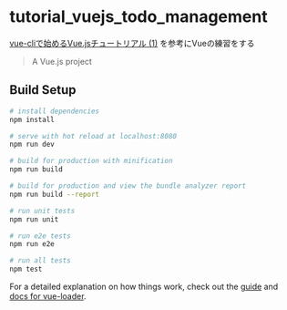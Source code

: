 # tutorial_vuejs_todo_management

[vue-cliで始めるVue.jsチュートリアル (1)](https://qiita.com/sin_tanaka/items/29769266b3b078ea0f7c) を参考にVueの練習をする
> A Vue.js project

## Build Setup

``` bash
# install dependencies
npm install

# serve with hot reload at localhost:8080
npm run dev

# build for production with minification
npm run build

# build for production and view the bundle analyzer report
npm run build --report

# run unit tests
npm run unit

# run e2e tests
npm run e2e

# run all tests
npm test
```

For a detailed explanation on how things work, check out the [guide](http://vuejs-templates.github.io/webpack/) and [docs for vue-loader](http://vuejs.github.io/vue-loader).
